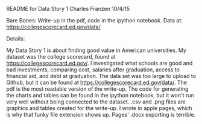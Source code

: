 README for Data Story 1
Charles Franzen 10/4/15

Bare Bones: Write-up in the pdf, code in the ipython notebook.
            Data at: https://collegescorecard.ed.gov/data/


Details:

My Data Story 1 is about finding good value in American universities. My dataset was the college scorecard, found at https://collegescorecard.ed.gov/. I investigated what schools are good and bad investments, comparing cost, salaries after graduation, access to financial aid, and debt at graduation. The data set was too large to upload to Github, but it can be found at https://collegescorecard.ed.gov/data/. The pdf is the most readable version of the write-up. The code for generating the charts and tables can be found in the ipython notebook, but it won't run very well without being connected to the dataset. .csv and .png files are graphics and tables created for the write-up. I wrote in apple pages, which is why that funky file extension shows up. Pages' .docx exporting is terrible.